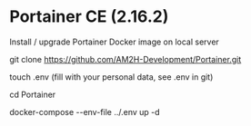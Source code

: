 # Portainer CE (2.16.2)
Install / upgrade Portainer Docker image on local server

git clone https://github.com/AM2H-Development/Portainer.git

touch .env (fill with your personal data, see .env in git)

cd Portainer

docker-compose --env-file ../.env up -d

